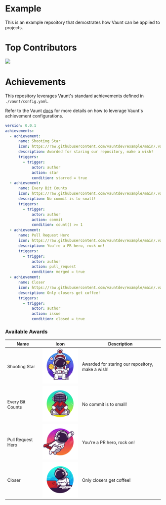 # Example
This is an example repsoitory that demostrates how Vaunt can be applied to projects. 


# Top Contributors 
<p>
  <img src="https://api.vaunt.dev/v1/github/entities/VauntDev/repositories/example/contributors?format=svg&limit=12" width="600" />
</p>


# Achievements 

This repository leverages Vaunt's standard achievements defined in `./vaunt/config.yaml`. 

Refer to the Vaunt [docs](https://docs.vaunt.dev) for more details on how to leverage Vaunt's achievement configurations. 

```yaml
version: 0.0.1
achievements:
  - achievement:
      name: Shooting Star
      icon: https://raw.githubusercontent.com/vauntdev/example/main/.vaunt/shooting_star.png
      description: Awarded for staring our repository, make a wish!
      triggers:
        - trigger:
            actor: author
            action: star
            condition: starred = true
  - achievement:
      name: Every Bit Counts
      icon: https://raw.githubusercontent.com/vauntdev/example/main/.vaunt/every_bit_counts.png
      description: No commit is to small!
      triggers:
        - trigger:
            actor: author
            action: commit
            condition: count() >= 1
  - achievement:
      name: Pull Request Hero
      icon: https://raw.githubusercontent.com/vauntdev/example/main/.vaunt/pull_request_hero.png
      description: You're a PR hero, rock on!
      triggers:
        - trigger:
            actor: author
            action: pull_request
            condition: merged = true
  - achievement:
      name: Closer
      icon: https://raw.githubusercontent.com/vauntdev/example/main/.vaunt/closer.png
      description: Only closers get coffee!
      triggers:
        - trigger:
            actor: author
            action: issue
            condition: closed = true
```

### Available Awards

| Name | Icon | Description |
| ---- | ---- | ----------- |
| Shooting Star | <img src="https://raw.githubusercontent.com/vauntdev/example/main/.vaunt/shooting_star.png" width="150" /> | Awarded for staring our repository, make a wish! |
| Every Bit Counts | <img src="https://raw.githubusercontent.com/vauntdev/example/main/.vaunt/every_bit_counts.png" width="150" /> | No commit is to small! |
| Pull Request Hero | <img src="https://raw.githubusercontent.com/vauntdev/example/main/.vaunt/pull_request_hero.png" width="150" /> | You're a PR hero, rock on! |
| Closer| <img src="https://raw.githubusercontent.com/vauntdev/example/main/.vaunt/closer.png" width="150" /> | Only closers get coffee! |
